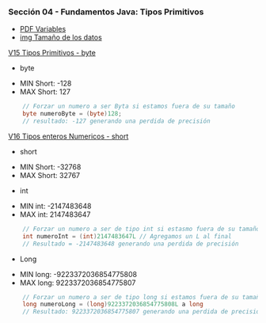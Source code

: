 ### Sección 04 - Fundamentos Java: Tipos Primitivos
- [PDF Variables](Apuntes/01-VariablesJava.pdf)
- [img Tamaño de los datos](Apuntes/tamaños-del-tipo-de-dato.png)

[V15 Tipos Primitivos - byte](V15-Tipos-Primitivos-Byte/src/v15/tipos/primitivos/V15TiposPrimitivos.java)
* byte 
 - MIN Short: -128
 - MAX Short: 127

```java
    // Forzar un numero a ser Byta si estamos fuera de su tamaño
    byte numeroByte = (byte)128;
    // resultado: -127 generando una perdida de precisión
```

[V16 Tipos enteros Numericos - short](V16-Tipos-Enteros-Numericos/src/v16/tipos/enteros/numericos/V16TiposEnterosNumericos.java)
* short
 - MIN Short: -32768
 - MAX Short: 32767

* int
 - MIN int: -2147483648
 - MAX int: 2147483647

```java
    // Forzar un numero a ser de tipo int si estasmo fuera de su tamaño
    int numeroInt = (int)2147483647L // Agregamos un L al final
    // Resultado = -2147483648 generando una perdida de precisión
```

* Long
 - MIN long: -9223372036854775808
 - MAX long: 9223372036854775807

```java
    // Forzar un numero a ser de tipo long si estamos fuera de su tamaño
    long numeroLong = (long)9223372036854775808L a long
    // Resultado: 9223372036854775807 generando una perdida de precisión
```